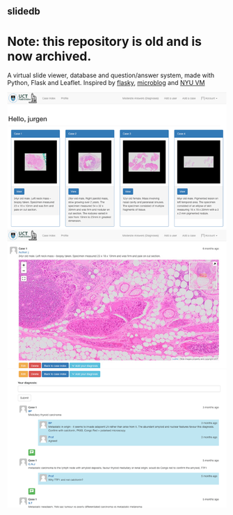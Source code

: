 ## slidedb

# Note: this repository is old and is now archived.

A virtual slide viewer, database and question/answer system, made with Python, Flask and Leaflet. Inspired by [flasky](https://github.com/miguelgrinberg/flasky), [microblog](https://github.com/miguelgrinberg/microblog) and [NYU VM](https://virtualmicroscope.iime.cloud/)

<img src='1uctpathslides.png' width='700'>

<img src='2uctpathslides.jpg' width='700'>

<img src='3uctpathslides.png' width='700'>
